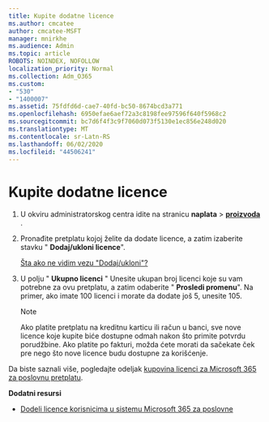 ```yaml
---
title: Kupite dodatne licence
ms.author: cmcatee
author: cmcatee-MSFT
manager: mnirkhe
ms.audience: Admin
ms.topic: article
ROBOTS: NOINDEX, NOFOLLOW
localization_priority: Normal
ms.collection: Adm_O365
ms.custom:
- "530"
- "1400007"
ms.assetid: 75fdfd6d-cae7-40fd-bc50-8674bcd3a771
ms.openlocfilehash: 6950efae6aef72a3c8198fee97596f640f5968c2
ms.sourcegitcommit: bc7d6f4f3c9f7060d073f5130e1ec856e248d020
ms.translationtype: MT
ms.contentlocale: sr-Latn-RS
ms.lasthandoff: 06/02/2020
ms.locfileid: "44506241"
---
```

# <a name="buy-additional-licenses"></a>Kupite dodatne licence

1. U okviru administratorskog centra idite na stranicu **naplata** \> **[proizvoda](https://go.microsoft.com/fwlink/p/?linkid=842054)** .

2. Pronađite pretplatu kojoj želite da dodate licence, a zatim izaberite stavku " **Dodaj/ukloni licence**".

    [Šta ako ne vidim vezu "Dodaj/ukloni"?](https://docs.microsoft.com/microsoft-365/commerce/licenses/buy-licenses)

3. U polju " **Ukupno licenci** " Unesite ukupan broj licenci koje su vam potrebne za ovu pretplatu, a zatim odaberite " **Prosledi promenu**". Na primer, ako imate 100 licenci i morate da dodate još 5, unesite 105.

    > [!NOTE]
    > Ako platite pretplatu na kreditnu karticu ili račun u banci, sve nove licence koje kupite biće dostupne odmah nakon što primite potvrdu porudžbine. Ako platite po fakturi, možda ćete morati da sačekate ček pre nego što nove licence budu dostupne za korišćenje.

Da biste saznali više, pogledajte odeljak [kupovina licenci za Microsoft 365 za poslovnu pretplatu](https://docs.microsoft.com/microsoft-365/commerce/licenses/buy-licenses).  

**Dodatni resursi**

- [Dodeli licence korisnicima u sistemu Microsoft 365 za poslovne](https://docs.microsoft.com/microsoft-365/admin/add-users/add-users)